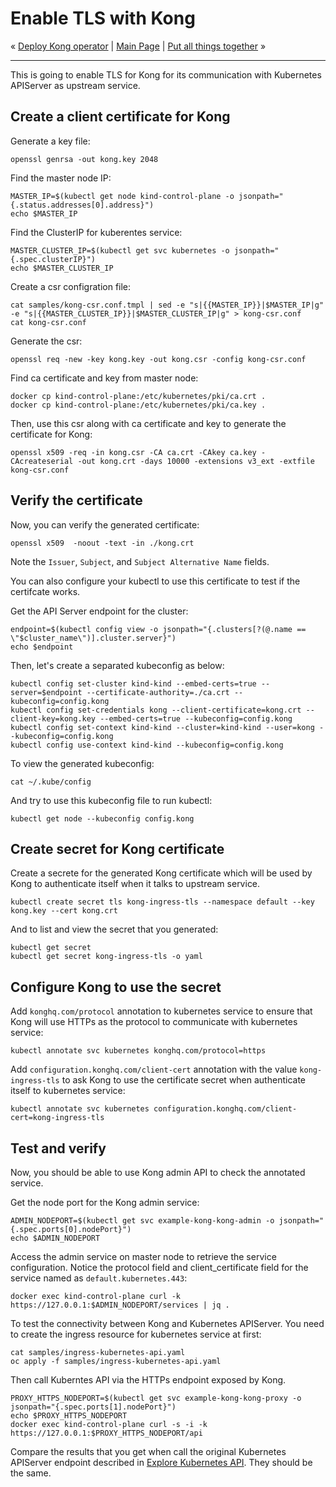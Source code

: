 # Enable TLS with Kong

« [Deploy Kong operator](06-deploy-kong-operator.md) | [Main Page](../../README.md) | [Put all things together](08-put-all-things-together.md) »

---

This is going to enable TLS for Kong for its communication with Kubernetes APIServer as upstream service.

## Create a client certificate for Kong

Generate a key file:

```shell
openssl genrsa -out kong.key 2048
```

Find the master node IP:

```shell
MASTER_IP=$(kubectl get node kind-control-plane -o jsonpath="{.status.addresses[0].address}")
echo $MASTER_IP
```

Find the ClusterIP for kuberentes service:

```shell
MASTER_CLUSTER_IP=$(kubectl get svc kubernetes -o jsonpath="{.spec.clusterIP}")
echo $MASTER_CLUSTER_IP
```

Create a csr configration file:

```shell
cat samples/kong-csr.conf.tmpl | sed -e "s|{{MASTER_IP}}|$MASTER_IP|g" -e "s|{{MASTER_CLUSTER_IP}}|$MASTER_CLUSTER_IP|g" > kong-csr.conf
cat kong-csr.conf
```

Generate the csr:

```shell
openssl req -new -key kong.key -out kong.csr -config kong-csr.conf
```

Find ca certificate and key from master node:

```shell
docker cp kind-control-plane:/etc/kubernetes/pki/ca.crt .
docker cp kind-control-plane:/etc/kubernetes/pki/ca.key .
```

Then, use this csr along with ca certificate and key to generate the certificate for Kong:

```shell
openssl x509 -req -in kong.csr -CA ca.crt -CAkey ca.key -CAcreateserial -out kong.crt -days 10000 -extensions v3_ext -extfile kong-csr.conf
```

## Verify the certificate

Now, you can verify the generated certificate:

```shell
openssl x509  -noout -text -in ./kong.crt
```

Note the `Issuer`, `Subject`, and `Subject Alternative Name` fields.

You can also configure your kubectl to use this certificate to test if the certifcate works.

Get the API Server endpoint for the cluster:

```shell
endpoint=$(kubectl config view -o jsonpath="{.clusters[?(@.name == \"$cluster_name\")].cluster.server}")
echo $endpoint
```

Then, let's create a separated kubeconfig as below:

```shell
kubectl config set-cluster kind-kind --embed-certs=true --server=$endpoint --certificate-authority=./ca.crt --kubeconfig=config.kong
kubectl config set-credentials kong --client-certificate=kong.crt --client-key=kong.key --embed-certs=true --kubeconfig=config.kong
kubectl config set-context kind-kind --cluster=kind-kind --user=kong --kubeconfig=config.kong
kubectl config use-context kind-kind --kubeconfig=config.kong
```

To view the generated kubeconfig:

```shell
cat ~/.kube/config
```

And try to use this kubeconfig file to run kubectl:

```shell
kubectl get node --kubeconfig config.kong
```

## Create secret for Kong certificate

Create a secrete for the generated Kong certificate which will be used by Kong to authenticate itself when it talks to upstream service.

```shell
kubectl create secret tls kong-ingress-tls --namespace default --key kong.key --cert kong.crt
```

And to list and view the secret that you generated:

```shell
kubectl get secret
kubectl get secret kong-ingress-tls -o yaml
```

## Configure Kong to use the secret

Add `konghq.com/protocol` annotation to kubernetes service to ensure that Kong will use HTTPs as the protocol to communicate with kubernetes service:

```shell
kubectl annotate svc kubernetes konghq.com/protocol=https
```

Add `configuration.konghq.com/client-cert` annotation with the value `kong-ingress-tls` to ask Kong to use the certificate secret when authenticate itself to kubernetes service:

```shell
kubectl annotate svc kubernetes configuration.konghq.com/client-cert=kong-ingress-tls
```

## Test and verify

Now, you should be able to use Kong admin API to check the annotated service.

Get the node port for the Kong admin service:

```shell
ADMIN_NODEPORT=$(kubectl get svc example-kong-kong-admin -o jsonpath="{.spec.ports[0].nodePort}")
echo $ADMIN_NODEPORT
```

Access the admin service on master node to retrieve the service configuration. Notice the protocol field and client_certificate field for the service named as `default.kubernetes.443`:

```shell
docker exec kind-control-plane curl -k https://127.0.0.1:$ADMIN_NODEPORT/services | jq .
```

To test the connectivity between Kong and Kubernetes APIServer. You need to create the ingress resource for kubernetes service at first:

```shell
cat samples/ingress-kubernetes-api.yaml
oc apply -f samples/ingress-kubernetes-api.yaml
```

Then call Kuberntes API via the HTTPs endpoint exposed by Kong.

```shell
PROXY_HTTPS_NODEPORT=$(kubectl get svc example-kong-kong-proxy -o jsonpath="{.spec.ports[1].nodePort}")
echo $PROXY_HTTPS_NODEPORT
docker exec kind-control-plane curl -s -i -k https://127.0.0.1:$PROXY_HTTPS_NODEPORT/api
```

Compare the results that you get when call the original Kubernetes APIServer endpoint described in [Explore Kubernetes API](explorer-k8s-api.md). They should be the same.
